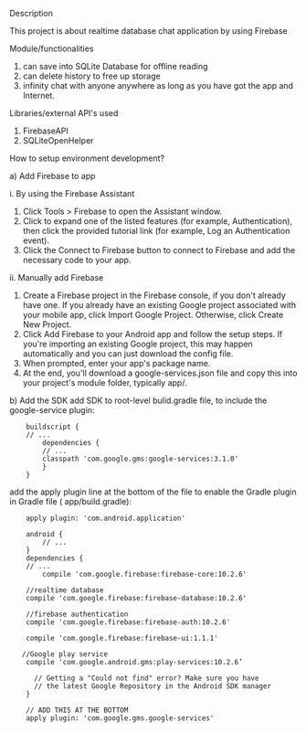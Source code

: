 Description

This project is about realtime database chat application by using Firebase

Module/functionalities 
1. can save into SQLite Database for offline reading
2. can delete history to free up storage
3. infinity chat with anyone anywhere as long as you have got the app and Internet.


Libraries/external API's used

1. FirebaseAPI
2. SQLiteOpenHelper 


How to setup environment development?

a)	Add Firebase to app

i.	By using the Firebase Assistant 
1.	Click Tools > Firebase to open the Assistant window.
2.	Click to expand one of the listed features (for example, Authentication), then click the provided tutorial link (for example, Log an Authentication event).
3.	Click the Connect to Firebase button to connect to Firebase and add the necessary code to your app.

ii.	Manually add Firebase
1.	Create a Firebase project in the Firebase console, if you don't already have one. If you already have an existing Google project associated with your mobile app, click Import Google Project. Otherwise, click Create New Project.
2.	Click Add Firebase to your Android app and follow the setup steps. If you're importing an existing Google project, this may happen automatically and you can just download the config file.
3.	When prompted, enter your app's package name.
4.	At the end, you'll download a google-services.json file and copy this into your project's module folder, typically app/.

b)	Add the SDK
    add SDK to root-level bulid.gradle file, to include the google-service plugin:
    
        buildscript {
        // ...
            dependencies {
            // ...
            classpath 'com.google.gms:google-services:3.1.0'
            }
        }

add the apply plugin line at the bottom of the file to enable the Gradle plugin in Gradle file ( app/build.gradle):

        apply plugin: 'com.android.application'

        android {
            // ...
        }
        dependencies {
  	    // ...
  	        compile 'com.google.firebase:firebase-core:10.2.6'

        //realtime database  
        compile 'com.google.firebase:firebase-database:10.2.6'

        //firebase authentication 
        compile 'com.google.firebase:firebase-auth:10.2.6'

        compile 'com.google.firebase:firebase-ui:1.1.1'

       //Google play service
        compile 'com.google.android.gms:play-services:10.2.6’
        
          // Getting a "Could not find" error? Make sure you have
          // the latest Google Repository in the Android SDK manager
        }

        // ADD THIS AT THE BOTTOM
        apply plugin: 'com.google.gms.google-services'

